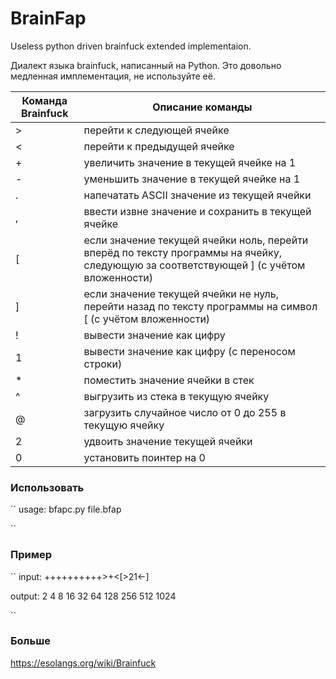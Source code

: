 # BrainFap

Useless python driven brainfuck extended implementaion.

Диалект языка brainfuck, написанный на Python. Это довольно медленная имплементация, не используйте её. 

|Команда Brainfuck|	Описание команды|	
|-----|---------------------------------------|	
|>|	перейти к следующей ячейке|
|<|	перейти к предыдущей ячейке|
|+|	увеличить значение в текущей ячейке на 1|
|-|	уменьшить значение в текущей ячейке на 1|
|.|	напечатать ASCII значение из текущей ячейки|
|,|	ввести извне значение и сохранить в текущей ячейке|
|[|	если значение текущей ячейки ноль, перейти вперёд по тексту программы на ячейку, следующую за соответствующей ] (с учётом вложенности)|
|]|	если значение текущей ячейки не нуль, перейти назад по тексту программы на символ [ (с учётом вложенности)|
|!| вывести значение как цифру |
|1| вывести значение как цифру (с переносом строки) |
|*| поместить значение ячейки в стек |
|^| выгрузить из стека в текущую ячейку |
|@| загрузить случайное число от 0 до 255 в текущую ячейку |
|2| удвоить значение текущей ячейки |
|0| установить поинтер на 0|

### Использовать 

``
usage: bfapc.py file.bfap

``

### Пример

``
input:
++++++++++>+<[>21<-]

output:
2
4
8
16
32
64
128
256
512
1024

``

### Больше

https://esolangs.org/wiki/Brainfuck